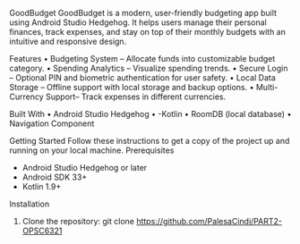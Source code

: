 GoodBudget
GoodBudget   is a modern, user-friendly budgeting app built using Android Studio Hedgehog. It helps users manage their personal finances, track expenses, and stay on top of their monthly budgets with an intuitive and responsive design.

Features
•	Budgeting System – Allocate funds into customizable budget category.
•	Spending Analytics – Visualize spending trends.
•	Secure Login – Optional PIN and biometric authentication for user safety.
•	Local Data Storage – Offline support with local storage and backup options.
•	Multi-Currency Support– Track expenses in different currencies.

Built With
•	Android Studio Hedgehog 
•	-Kotlin
•	RoomDB (local database)
•	Navigation Component

 Getting Started
Follow these instructions to get a copy of the project up and running on your local machine.
Prerequisites
- Android Studio Hedgehog or later
- Android SDK 33+
- Kotlin 1.9+

 Installation
1. Clone the repository:
   git clone https://github.com/PalesaCindi/PART2-OPSC6321
